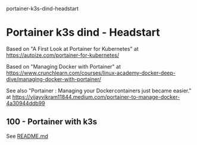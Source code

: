 portainer-k3s-dind-headstart
# Portainer k3s dind - Headstart

Based on "A First Look at Portainer for Kubernetes" at https://autoize.com/portainer-for-kubernetes/

Based on "Managing Docker with Portainer" at https://www.crunchlearn.com/courses/linux-academy-docker-deep-dive/managing-docker-with-portainer/

See also "Portainer : Managing your Docker containers just became easier." at https://vijayvikram11844.medium.com/portainer-to-manage-docker-4a30944ddb99

## 100 - Portainer with k3s
See [README.md](./100/README.md)
